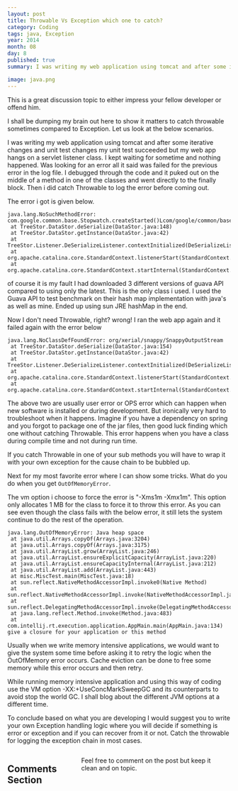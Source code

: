 ```yaml
---
layout: post
title: Throwable Vs Exception which one to catch?
category: Coding
tags: java, Exception
year: 2014
month: 08
day: 8
published: true
summary: I was writing my web application using tomcat and after some iterative changes and unit test changes my unit test succeeded but my web app hangs on a servlet listener class. I kept waiting for sometime and nothing happened. Was looking for an error all it said was failed for the previous error in the log file. 

image: java.png
---
```

This is a great discussion topic to either impress your fellow developer or offend him.

I shall be dumping my brain out here to show it matters to catch throwable sometimes compared to Exception. Let us look at the below scenarios.

I was writing my web application using tomcat and after some iterative changes and unit test changes my unit test succeeded but my web app hangs on a servlet listener class. I kept waiting for sometime and nothing happened. Was looking for an error all it said was failed for the previous error in the log file. I debugged through the code and it puked out on the middle of a method in one of the classes and went directly to the finally block. Then i did catch Throwable to log the error before coming out.

The error i got is given below.

```
java.lang.NoSuchMethodError: com.google.common.base.Stopwatch.createStarted()Lcom/google/common/base/Stopwatch;
 at TreeStor.DataStor.deSerialize(DataStor.java:148)
 at TreeStor.DataStor.getInstance(DataStor.java:42)
 at TreeStor.Listener.DeSerializeListener.contextInitialized(DeSerializeListener.java:47)
 at org.apache.catalina.core.StandardContext.listenerStart(StandardContext.java:4760)
 at org.apache.catalina.core.StandardContext.startInternal(StandardContext.java:5184)
```
of course it is my fault I had downloaded 3 different versions of guava API compared to using only the latest. This is the only class i used. I used the Guava API to test benchmark on their hash map implementation with java's as well as mine. Ended up using sun JRE hashMap in the end.

Now I don't need Throwable, right? wrong! I ran the web app again and it failed again with the error below

```
java.lang.NoClassDefFoundError: org/xerial/snappy/SnappyOutputStream
 at TreeStor.DataStor.deSerialize(DataStor.java:154)
 at TreeStor.DataStor.getInstance(DataStor.java:42)
 at TreeStor.Listener.DeSerializeListener.contextInitialized(DeSerializeListener.java:47)
 at org.apache.catalina.core.StandardContext.listenerStart(StandardContext.java:4760)
 at org.apache.catalina.core.StandardContext.startInternal(StandardContext.java:5184)
```
The above two are usually user error or OPS error which can happen when new software is installed or during development. But ironically very hard to troubleshoot when it happens. Imagine if you have a dependency on spring and you forgot to package one of the jar files, then good luck finding which one without catching Throwable. This error happens when you have a class during compile time and not during run time.

If you catch Throwable in one of your sub methods you will have to wrap it with your own exception for the cause chain to be bubbled up.

Next for my most favorite error where I can show some tricks. What do you do when you get
```OutOfMemoryError```.

<script src="https://gist.github.com/vallur/91ac53d1f0abae5566eb.js"></script>

The vm option i choose to force the error is "-Xms1m -Xmx1m". This option only allocates 1 MB for the class to force it to throw this error. As you can see even though the class fails with the below error, it still lets the system continue to do the rest of the operation.

```
java.lang.OutOfMemoryError: Java heap space
 at java.util.Arrays.copyOf(Arrays.java:3204)
 at java.util.Arrays.copyOf(Arrays.java:3175)
 at java.util.ArrayList.grow(ArrayList.java:246)
 at java.util.ArrayList.ensureExplicitCapacity(ArrayList.java:220)
 at java.util.ArrayList.ensureCapacityInternal(ArrayList.java:212)
 at java.util.ArrayList.add(ArrayList.java:443)
 at misc.MiscTest.main(MiscTest.java:18)
 at sun.reflect.NativeMethodAccessorImpl.invoke0(Native Method)
 at sun.reflect.NativeMethodAccessorImpl.invoke(NativeMethodAccessorImpl.java:62)
 at sun.reflect.DelegatingMethodAccessorImpl.invoke(DelegatingMethodAccessorImpl.java:43)
 at java.lang.reflect.Method.invoke(Method.java:483)
 at com.intellij.rt.execution.application.AppMain.main(AppMain.java:134)
give a closure for your application or this method
``` 
Usually when we write memory intensive applications, we would want to give the system some time before asking it to retry the logic when the OutOfMemory error occurs. Cache eviction can be done to free some memory while this error occurs and then retry.

While running memory intensive application and using this way of coding use the VM option -XX:+UseConcMarkSweepGC and its counterparts to avoid stop the world GC. I shall blog about the different JVM options at a different time.

To conclude based on what you are developing I would suggest you to write your own Exception handling logic where you will decide if something is error or exception and if you can recover from it  or not. Catch the throwable for logging the exception chain in most cases.

<div class="row">	
    <div class="span9 columns">    
		<h2>Comments Section</h2>
	    <p>Feel free to comment on the post but keep it clean and on topic.</p>	
		<div id="disqus_thread"></div>
		<script type="text/javascript">
			/* * * CONFIGURATION VARIABLES: EDIT BEFORE PASTING INTO YOUR WEBPAGE * * */
			var disqus_shortname = 'vallur'; // required: replace example with your forum shortname
			var disqus_identifier = '{{ page.url }}';
			var disqus_url = 'http://vallur.github.io{{ page.url }}';
			
			/* * * DON'T EDIT BELOW THIS LINE * * */
			(function() {
				var dsq = document.createElement('script'); dsq.type = 'text/javascript'; dsq.async = true;
				dsq.src = 'http://' + disqus_shortname + '.disqus.com/embed.js';
				(document.getElementsByTagName('head')[0] || document.getElementsByTagName('body')[0]).appendChild(dsq);
			})();
		</script>
		<noscript>Please enable JavaScript to view the <a href="http://disqus.com/?ref_noscript">comments powered by Disqus.</a></noscript>
		<a href="http://disqus.com" class="dsq-brlink">blog comments powered by <span class="logo-disqus">Disqus</span></a>
	</div>
</div>

<!-- Twitter -->
<script>!function(d,s,id){var js,fjs=d.getElementsByTagName(s)[0];if(!d.getElementById(id)){js=d.createElement(s);js.id=id;js.src="//platform.twitter.com/widgets.js";fjs.parentNode.insertBefore(js,fjs);}}(document,"script","twitter-wjs");</script>

<!-- Google + -->
<script type="text/javascript">
  (function() {
    var po = document.createElement('script'); po.type = 'text/javascript'; po.async = true;
    po.src = 'https://apis.google.com/js/plusone.js';
    var s = document.getElementsByTagName('script')[0]; s.parentNode.insertBefore(po, s);
  })();
</script>
